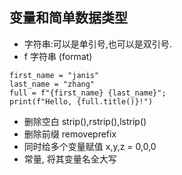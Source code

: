 ## 变量和简单数据类型
- 字符串:可以是单引号,也可以是双引号.  
- f 字符串 (format)
```
first_name = "janis"
last_name = "zhang"
full = f"{first_name} {last_name}";
print(f"Hello, {full.title()}!")
```
- 删除空白 strip(),rstrip(),lstrip()
- 删除前缀 removeprefix
- 同时给多个变量赋值 x,y,z = 0,0,0
- 常量, 将其变量名全大写